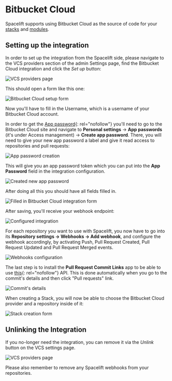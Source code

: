 # Bitbucket Cloud

 Spacelift supports using Bitbucket Cloud as the source of code for your [stacks](../../concepts/stack/README.md) and [modules](../../vendors/terraform/module-registry.md).

## Setting up the integration

In order to set up the integration from the Spacelift side, please navigate to the VCS providers section of the admin Settings page, find the Bitbucket Cloud integration and click the _Set up_ button:

![VCS providers page](<../../assets/screenshots/Screenshot from 2021-06-10 16-05-39.png>)

This should open a form like this one:

![Bitbucket Cloud setup form](<../../assets/screenshots/Screenshot from 2021-06-10 16-09-36.png>)

Now you'll have to fill in the Username, which is a username of your Bitbucket Cloud account.

In order to get the [App password](https://support.atlassian.com/bitbucket-cloud/docs/app-passwords/){: rel="nofollow"} you'll need to go to the Bitbucket Cloud site and navigate to **Personal settings** -> **App passwords** (it's under Access management) -> **Create app password**. There, you will need to give your new app password a label and give it read access to repositories and pull requests:

![App password creation](<../../assets/screenshots/Screenshot from 2021-06-10 16-16-53.png>)

This will give you an app password token which you can put into the **App Password** field in the integration configuration.

![Created new app password](<../../assets/screenshots/Screenshot from 2021-06-10 16-39-03.png>)

After doing all this you should have all fields filled in.

![Filled in Bitbucket Cloud integration form](<../../assets/screenshots/Screenshot from 2021-06-11 10-50-38.png>)

After saving, you'll receive your webhook endpoint:

![Configured integration](<../../assets/screenshots/Screenshot from 2021-06-11 14-52-40.png>)

For each repository you want to use with Spacelift, you now have to go into its **Repository settings -> Webhooks -> Add webhook**, and configure the webhook accordingly, by activating Push, Pull Request Created, Pull Request Updated and Pull Request Merged events.

![Webhooks configuration](<../../assets/screenshots/Screenshot 2022-02-16 at 14.57.25.png>)

The last step is to install the **Pull Request Commit Links** app to be able to use [this](https://developer.atlassian.com/bitbucket/api/2/reference/resource/repositories/%7Bworkspace%7D/%7Brepo_slug%7D/commit/%7Bcommit%7D/pullrequests){: rel="nofollow"} API. This is done automatically when you go to the commit's details and then click "Pull requests" link.

![Commit's details](<../../assets/screenshots/Screenshot from 2021-06-15 11-19-56.png>)

When creating a Stack, you will now be able to choose the Bitbucket Cloud provider and a repository inside of it:

![Stack creation form](<../../assets/screenshots/Screenshot from 2021-06-11 15-03-21.png>)

## Unlinking the Integration

If you no-longer need the integration, you can remove it via the _Unlink_ button on the VCS settings page.

![VCS providers page](<../../assets/screenshots/Screenshot from 2021-06-14 08-53-09.png>)

Please also remember to remove any Spacelift webhooks from your repositories.

